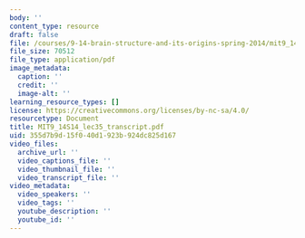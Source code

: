 ```yaml
---
body: ''
content_type: resource
draft: false
file: /courses/9-14-brain-structure-and-its-origins-spring-2014/mit9_14s14_lec35_transcript.pdf
file_size: 70512
file_type: application/pdf
image_metadata:
  caption: ''
  credit: ''
  image-alt: ''
learning_resource_types: []
license: https://creativecommons.org/licenses/by-nc-sa/4.0/
resourcetype: Document
title: MIT9_14S14_lec35_transcript.pdf
uid: 355d7b9d-15f0-40d1-923b-924dc825d167
video_files:
  archive_url: ''
  video_captions_file: ''
  video_thumbnail_file: ''
  video_transcript_file: ''
video_metadata:
  video_speakers: ''
  video_tags: ''
  youtube_description: ''
  youtube_id: ''
---
```

